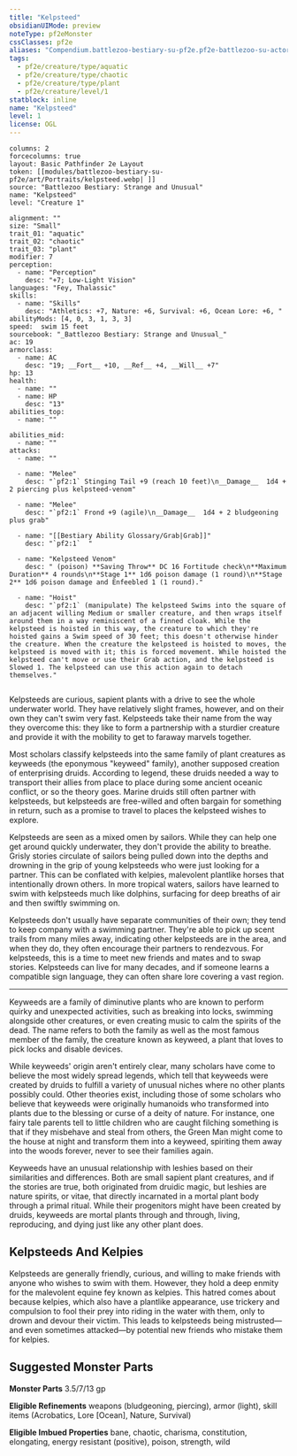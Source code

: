 ```yaml
---
title: "Kelpsteed"
obsidianUIMode: preview
noteType: pf2eMonster
cssClasses: pf2e
aliases: "Compendium.battlezoo-bestiary-su-pf2e.pf2e-battlezoo-su-actors.Actor.UVRdyVe2VXjAMVkn" 
tags:
  - pf2e/creature/type/aquatic
  - pf2e/creature/type/chaotic
  - pf2e/creature/type/plant
  - pf2e/creature/level/1
statblock: inline
name: "Kelpsteed"
level: 1
license: OGL
---
```


```statblock
columns: 2
forcecolumns: true
layout: Basic Pathfinder 2e Layout
token: [[modules/battlezoo-bestiary-su-pf2e/art/Portraits/kelpsteed.webp| ]]
source: "Battlezoo Bestiary: Strange and Unusual"
name: "Kelpsteed"
level: "Creature 1"

alignment: ""
size: "Small"
trait_01: "aquatic"
trait_02: "chaotic"
trait_03: "plant"
modifier: 7
perception:
  - name: "Perception"
    desc: "+7; Low-Light Vision"
languages: "Fey, Thalassic"
skills:
  - name: "Skills"
    desc: "Athletics: +7, Nature: +6, Survival: +6, Ocean Lore: +6, "
abilityMods: [4, 0, 3, 1, 3, 3]
speed:  swim 15 feet
sourcebook: "_Battlezoo Bestiary: Strange and Unusual_"
ac: 19
armorclass:
  - name: AC
    desc: "19; __Fort__ +10, __Ref__ +4, __Will__ +7"
hp: 13
health:
  - name: ""
  - name: HP
    desc: "13"
abilities_top:
  - name: ""

abilities_mid:
  - name: ""
attacks:
  - name: ""

  - name: "Melee"
    desc: "`pf2:1` Stinging Tail +9 (reach 10 feet)\n__Damage__  1d4 + 2 piercing plus kelpsteed-venom"

  - name: "Melee"
    desc: "`pf2:1` Frond +9 (agile)\n__Damage__  1d4 + 2 bludgeoning plus grab"

  - name: "[[Bestiary Ability Glossary/Grab|Grab]]"
    desc: "`pf2:1`  "

  - name: "Kelpsteed Venom"
    desc: " (poison) **Saving Throw** DC 16 Fortitude check\n**Maximum Duration** 4 rounds\n**Stage 1** 1d6 poison damage (1 round)\n**Stage 2** 1d6 poison damage and Enfeebled 1 (1 round)."

  - name: "Hoist"
    desc: "`pf2:1` (manipulate) The kelpsteed Swims into the square of an adjacent willing Medium or smaller creature, and then wraps itself around them in a way reminiscent of a finned cloak. While the kelpsteed is hoisted in this way, the creature to which they're hoisted gains a Swim speed of 30 feet; this doesn't otherwise hinder the creature. When the creature the kelpsteed is hoisted to moves, the kelpsteed is moved with it; this is forced movement. While hoisted the kelpsteed can't move or use their Grab action, and the kelpsteed is Slowed 1. The kelpsteed can use this action again to detach themselves."
 
```



Kelpsteeds are curious, sapient plants with a drive to see the whole underwater world. They have relatively slight frames, however, and on their own they can't swim very fast. Kelpsteeds take their name from the way they overcome this: they like to form a partnership with a sturdier creature and provide it with the mobility to get to faraway marvels together.

Most scholars classify kelpsteeds into the same family of plant creatures as keyweeds (the eponymous "keyweed" family), another supposed creation of enterprising druids. According to legend, these druids needed a way to transport their allies from place to place during some ancient oceanic conflict, or so the theory goes. Marine druids still often partner with kelpsteeds, but kelpsteeds are free-willed and often bargain for something in return, such as a promise to travel to places the kelpsteed wishes to explore.

Kelpsteeds are seen as a mixed omen by sailors. While they can help one get around quickly underwater, they don't provide the ability to breathe. Grisly stories circulate of sailors being pulled down into the depths and drowning in the grip of young kelpsteeds who were just looking for a partner. This can be conflated with kelpies, malevolent plantlike horses that intentionally drown others. In more tropical waters, sailors have learned to swim with kelpsteeds much like dolphins, surfacing for deep breaths of air and then swiftly swimming on.

Kelpsteeds don't usually have separate communities of their own; they tend to keep company with a swimming partner. They're able to pick up scent trails from many miles away, indicating other kelpsteeds are in the area, and when they do, they often encourage their partners to rendezvous. For kelpsteeds, this is a time to meet new friends and mates and to swap stories. Kelpsteeds can live for many decades, and if someone learns a compatible sign language, they can often share lore covering a vast region.

* * *

Keyweeds are a family of diminutive plants who are known to perform quirky and unexpected activities, such as breaking into locks, swimming alongside other creatures, or even creating music to calm the spirits of the dead. The name refers to both the family as well as the most famous member of the family, the creature known as keyweed, a plant that loves to pick locks and disable devices.

While keyweeds' origin aren't entirely clear, many scholars have come to believe the most widely spread legends, which tell that keyweeds were created by druids to fulfill a variety of unusual niches where no other plants possibly could. Other theories exist, including those of some scholars who believe that keyweeds were originally humanoids who transformed into plants due to the blessing or curse of a deity of nature. For instance, one fairy tale parents tell to little children who are caught filching something is that if they misbehave and steal from others, the Green Man might come to the house at night and transform them into a keyweed, spiriting them away into the woods forever, never to see their families again.

Keyweeds have an unusual relationship with leshies based on their similarities and differences. Both are small sapient plant creatures, and if the stories are true, both originated from druidic magic, but leshies are nature spirits, or vitae, that directly incarnated in a mortal plant body through a primal ritual. While their progenitors might have been created by druids, keyweeds are mortal plants through and through, living, reproducing, and dying just like any other plant does.

## Kelpsteeds And Kelpies

Kelpsteeds are generally friendly, curious, and willing to make friends with anyone who wishes to swim with them. However, they hold a deep enmity for the malevolent equine fey known as kelpies. This hatred comes about because kelpies, which also have a plantlike appearance, use trickery and compulsion to fool their prey into riding in the water with them, only to drown and devour their victim. This leads to kelpsteeds being mistrusted—and even sometimes attacked—by potential new friends who mistake them for kelpies.

## Suggested Monster Parts

**Monster Parts** 3.5/7/13 gp

**Eligible Refinements** weapons (bludgeoning, piercing), armor (light), skill items (Acrobatics, Lore \[Ocean\], Nature, Survival)

**Eligible Imbued Properties** bane, chaotic, charisma, constitution, elongating, energy resistant (positive), poison, strength, wild
